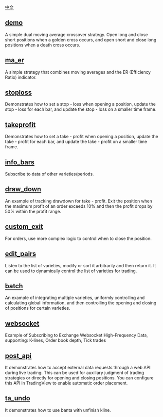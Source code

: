[中文](README_cn.md)

## [demo](demo.go)
A simple dual moving average crossover strategy. Open long and close short positions when a golden cross occurs, and open short and close long positions when a death cross occurs.

## [ma_er](ma_er.go)
A simple strategy that combines moving averages and the ER (Efficiency Ratio) indicator.

## [stoploss](stoploss.go)
Demonstrates how to set a stop - loss when opening a position, update the stop - loss for each bar, and update the stop - loss on a smaller time frame.

## [takeprofit](takeprofit.go)
Demonstrates how to set a take - profit when opening a position, update the take - profit for each bar, and update the take - profit on a smaller time frame.

## [info_bars](info_bars.go)
Subscribe to data of other varieties/periods.

## [draw_down](draw_down.go)
An example of tracking drawdown for take - profit. Exit the position when the maximum profit of an order exceeds 10% and then the profit drops by 50% within the profit range.

## [custom_exit](custom_exit.go)
For orders, use more complex logic to control when to close the position.

## [edit_pairs](edit_pairs.go)
Listen to the list of varieties, modify or sort it arbitrarily and then return it. It can be used to dynamically control the list of varieties for trading.

## [batch](batch.go)
An example of integrating multiple varieties, uniformly controlling and calculating global information, and then controlling the opening and closing of positions for certain varieties.

## [websocket](websocket.go)
Example of Subscribing to Exchange Websocket High-Frequency Data, supporting: K-lines, Order book depth, Tick trades

## [post_api](post_api.go)
It demonstrates how to accept external data requests through a web API during live trading. This can be used for auxiliary judgment of trading strategies or directly for opening and closing positions. You can configure this API in TradingView to enable automatic order placement. 

## [ta_undo](ta_undo.go)  
It demonstrates how to use banta with unfinish kline.


